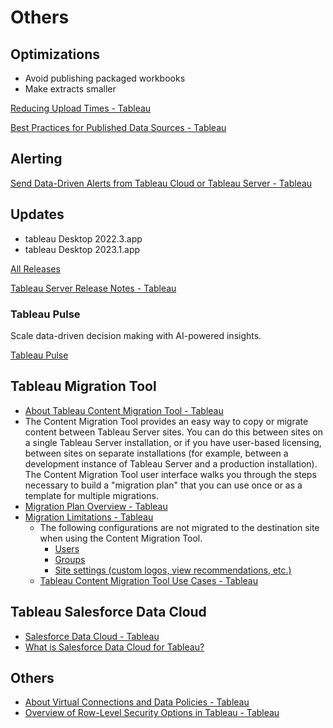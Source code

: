 # Others

## Optimizations

- Avoid publishing packaged workbooks
- Make extracts smaller

[Reducing Upload Times - Tableau](https://help.tableau.com/current/pro/desktop/en-us/perf_reduce_upload_times.htm)

[Best Practices for Published Data Sources - Tableau](https://help.tableau.com/current/pro/desktop/en-us/publish_datasources_about.htm)

## Alerting

[Send Data-Driven Alerts from Tableau Cloud or Tableau Server - Tableau](https://help.tableau.com/current/pro/desktop/en-us/data_alerts.htm)

## Updates

- tableau Desktop 2022.3.app
- tableau Desktop 2023.1.app

[All Releases](https://www.tableau.com/products/all-features)

[Tableau Server Release Notes - Tableau](https://help.tableau.com/current/server/en-us/whatsnew_server.htm)

### Tableau Pulse

Scale data-driven decision making with AI-powered insights.

[Tableau Pulse](https://www.tableau.com/products/tableau-pulse)

## Tableau Migration Tool

- [About Tableau Content Migration Tool - Tableau](https://help.tableau.com/current/server/en-us/cmt-intro.htm)
- The Content Migration Tool provides an easy way to copy or migrate content between Tableau Server sites. You can do this between sites on a single Tableau Server installation, or if you have user-based licensing, between sites on separate installations (for example, between a development instance of Tableau Server and a production installation). The Content Migration Tool user interface walks you through the steps necessary to build a "migration plan" that you can use once or as a template for multiple migrations.
- [Migration Plan Overview - Tableau](https://help.tableau.com/current/server/en-us/cmt-depl_plan_overview.htm)
- [Migration Limitations - Tableau](https://help.tableau.com/current/server/en-us/cmt-migration_limitations.htm)
	- The following configurations are not migrated to the destination site when using the Content Migration Tool.
		- [Users](https://help.tableau.com/current/server/en-us/users_add.htm)
		- [Groups](https://help.tableau.com/current/server/en-us/users_add_group.htm)
		- [Site settings (custom logos, view recommendations, etc.)](https://help.tableau.com/current/server/en-us/sites_add.htm)
	- [Tableau Content Migration Tool Use Cases - Tableau](https://help.tableau.com/current/server/en-us/cmt-use-cases.htm#cmt-use-cases)

## Tableau Salesforce Data Cloud

- [Salesforce Data Cloud - Tableau](https://help.tableau.com/current/pro/desktop/en-us/examples_data_cloud.htm)
- [What is Salesforce Data Cloud for Tableau?](https://www.tableau.com/blog/what-is-salesforce-data-cloud-for-tableau)

## Others

- [About Virtual Connections and Data Policies - Tableau](https://help.tableau.com/current/online/en-us/dm_vconn_overview.htm)
- [Overview of Row-Level Security Options in Tableau - Tableau](https://help.tableau.com/current/server/en-us/rls_options_overview.htm)

